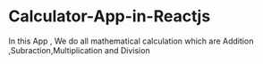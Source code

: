 # Calculator-App-in-Reactjs
In this App , We do all mathematical calculation which are Addition ,Subraction,Multiplication and Division 
